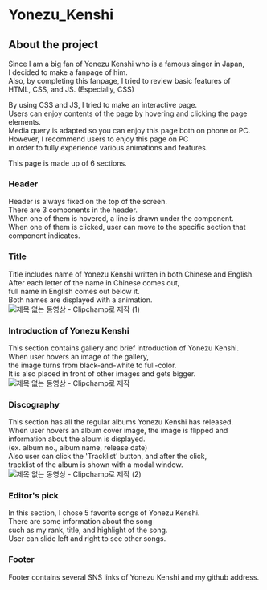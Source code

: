 # Yonezu_Kenshi

## About the project

Since I am a big fan of Yonezu Kenshi who is a famous singer in Japan,  
I decided to make a fanpage of him.  
Also, by completing this fanpage, I tried to review basic features of  
HTML, CSS, and JS. (Especially, CSS)

By using CSS and JS, I tried to make an interactive page.  
Users can enjoy contents of the page by hovering and clicking the page elements.  
Media query is adapted so you can enjoy this page both on phone or PC.  
However, I recommend users to enjoy this page on PC  
in order to fully experience various animations and features.

This page is made up of 6 sections.

### Header
Header is always fixed on the top of the screen.  
There are 3 components in the header.  
When one of them is hovered, a line is drawn under the component.  
When one of them is clicked, user can move to the specific section that component indicates.  

### Title
Title includes name of Yonezu Kenshi written in both Chinese and English.  
After each letter of the name in Chinese comes out,  
full name in English comes out below it.  
Both names are displayed with a animation.  
![제목 없는 동영상 - Clipchamp로 제작 (1)](https://user-images.githubusercontent.com/87344789/206458640-72ed2d2b-7f98-4713-b56e-fd1aae15b4d0.gif)


### Introduction of Yonezu Kenshi
This section contains gallery and brief introduction of Yonezu Kenshi.  
When user hovers an image of the gallery,  
the image turns from black-and-white to full-color.  
It is also placed in front of other images and gets bigger.  
![제목 없는 동영상 - Clipchamp로 제작](https://user-images.githubusercontent.com/87344789/206458880-e2b8db61-7784-46b6-b898-323fe7b34fae.gif)

### Discography
This section has all the regular albums Yonezu Kenshi has released.  
When user hovers an album cover image, the image is flipped and  
information about the album is displayed.  
(ex. album no., album name, release date)  
Also user can click the 'Tracklist' button, and after the click,  
tracklist of the album is shown with a modal window.  
![제목 없는 동영상 - Clipchamp로 제작 (2)](https://user-images.githubusercontent.com/87344789/206458948-529e300f-ab55-449e-b81d-4855e8f9486c.gif)

### Editor's pick
In this section, I chose 5 favorite songs of Yonezu Kenshi.  
There are some information about the song  
such as my rank, title, and highlight of the song.  
User can slide left and right to see other songs.  

### Footer
Footer contains several SNS links of Yonezu Kenshi and my github address.
